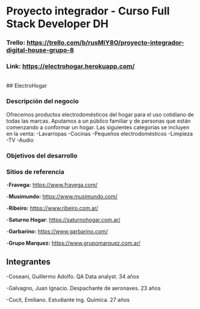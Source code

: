 # Proyecto integrador - Curso Full Stack Developer DH

### Trello: https://trello.com/b/rusMiY8O/proyecto-integrador-digital-house-grupo-8

### Link: https://electrohogar.herokuapp.com/
<br>
## ElectroHogar

### Descripción del negocio
Ofrecemos productos electrodomésticos del hogar para el uso cotidiano de todas las marcas. Aputamos a un público familiar y de personas que están comenzando a conformar un hogar. Las siguientes categorías se incluyen en la venta:
-Lavarropas
-Cocinas
-Pequeños electrodomésticos
-Limpieza
-TV
-Audio

### Objetivos del desarrollo

### Sitios de referencia

-**Fravega:** https://www.fravega.com/ 

-**Musimundo:** https://www.musimundo.com/

-**Ribeiro:** https://www.ribeiro.com.ar/

-**Saturno Hogar**: https://saturnohogar.com.ar/

-**Garbarino:** https://www.garbarino.com/

-**Grupo Marquez:** https://www.grupomarquez.com.ar/

## Integrantes
-Coseani, Guillermo Adolfo. QA Data analyst. 34 años

-Galvagno, Juan Ignacio. Despachante de aeronaves. 23 años

-Cucit, Emiliano. Estudiante Ing. Química. 27 años
